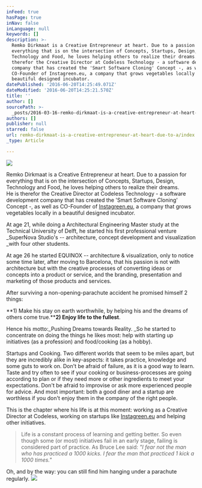 ```yaml
---
inFeed: true
hasPage: true
inNav: false
inLanguage: null
keywords: []
description: >-
  Remko Dirkmaat is a Creative Entrepreneur at heart. Due to a passion for
  everything that is on the intersection of Concepts, Startups, Design,
  Technology and Food, he loves helping others to realize their dreams. He is
  therefor the Creative Director at Codeless Technology - a software development
  company that has created the 'Smart Software Cloning' Concept -, as well as
  CO-Founder of Instagreen.eu, a company that grows vegetables locally in a
  beautiful designed incubator.
datePublished: '2016-06-20T14:25:49.071Z'
dateModified: '2016-06-20T14:25:21.570Z'
title: ''
author: []
sourcePath: >-
  _posts/2016-03-16-remko-dirkmaat-is-a-creative-entrepreneur-at-heart-due-to-a.md
authors: []
publisher: null
starred: false
url: remko-dirkmaat-is-a-creative-entrepreneur-at-heart-due-to-a/index.html
_type: Article

---
```

![](https://the-grid-user-content.s3-us-west-2.amazonaws.com/24e831ef-13f5-4671-9d7f-82972f91698d.png)

Remko Dirkmaat is a Creative Entrepreneur at heart. Due to a passion for everything that is on the intersection of Concepts, Startups, Design, Technology and Food, he loves helping others to realize their dreams.   
He is therefor the Creative Director at Codeless Technology - a software development company that has created the 'Smart Software Cloning' Concept -, as well as CO-Founder of [Instagreen.eu][0], a company that grows vegetables locally in a beautiful designed incubator.

At age 21, while doing a Architectural Engineering Master study at the Technical University of Delft, he started his first professional venture _SuperNova Studio's -- architecture, concept development and visualization _with four other students.

At age 26 he started EQUINOX -- architecture & visualization, only to notice some time later, after moving to Barcelona, that his passion is not with architecture but with the creative processes of converting ideas or concepts into a product or service, and the branding, presentation and marketing of those products and services.

After surviving a non-opening-parachute accident he promised himself 2 things:

**1) Make his stay on earth worthwhile, by helping his and the dreams of others come true.****2) Enjoy life to the fullest**.

Hence his motto:_Pushing Dreams towards Reality. _So he started to concentrate on doing the things he likes most: help with starting up initiatives (as a profession) and food/cooking (as a hobby).

Startups and Cooking. Two different worlds that seem to be miles apart, but they are incredibly alike in key-aspects: it takes practice, knowledge and some guts to work on. Don't be afraid of failure, as it is a good way to learn. Taste and try often to see if your cooking or business-processes are going according to plan or if they need more or other ingredients to meet your expectations. Don't be afraid to improvise or ask more experienced people for advice. And most important: both a good diner and a startup are worthless if you don't enjoy them in the company of the right people.

This is the chapter where his life is at this moment: working as a Creative Director at Codeless, working on startups like [Instagreen.eu][0] and helping other initiatives.

> Life is a constant process of learning and getting better. So even though some (or most) initiatives fail in an early stage, failing is considered part of practice. As Bruce Lee said: _"I fear not the man who has practiced a 1000 kicks. I fear the man that practiced 1 kick a 1000 times."_

Oh, and by the way: you can still find him hanging under a parachute regularly.
![](https://the-grid-user-content.s3-us-west-2.amazonaws.com/79005df4-cd77-4363-abd3-45da3cf8806b.png)

[0]: http://www.instagreen.eu/ "instagreen - urban farming"
